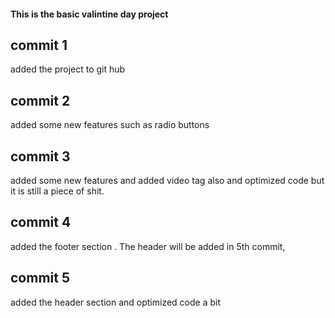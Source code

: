 #### This is the basic valintine day project ###

## commit 1
added the  project to git hub
## commit 2
 added some new features such as radio buttons
 ## commit 3
 added some new features and added video tag also and optimized code but it is still a piece of shit.
 ## commit 4
 added the footer section .
 The header will be added in 5th commit,


 ## commit 5

 added the header section and optimized code a bit
